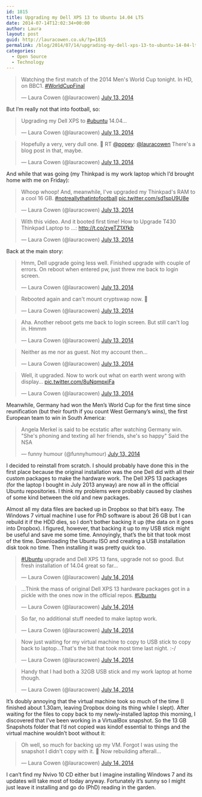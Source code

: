 ```yaml
---
id: 1815
title: Upgrading my Dell XPS 13 to Ubuntu 14.04 LTS
date: 2014-07-14T12:02:34+00:00
author: Laura
layout: post
guid: http://lauracowen.co.uk/?p=1815
permalink: /blog/2014/07/14/upgrading-my-dell-xps-13-to-ubuntu-14-04-lts/
categories:
  - Open Source
  - Technology
---
```

<blockquote class="twitter-tweet" lang="en">
  <p>
    Watching the first match of the 2014 Men's World Cup tonight. In HD, on BBC1. <a href="https://twitter.com/hashtag/WorldCupFinal?src=hash">#WorldCupFinal</a>
  </p>
  
  <p>
    &mdash; Laura Cowen (@lauracowen) <a href="https://twitter.com/lauracowen/statuses/488383751597342720">July 13, 2014</a>
  </p>
</blockquote>



But I&#8217;m really not that into football, so:

<blockquote class="twitter-tweet" lang="en">
  <p>
    Upgrading my Dell XPS to <a href="https://twitter.com/hashtag/ubuntu?src=hash">#ubuntu</a> 14.04&#8230;
  </p>
  
  <p>
    &mdash; Laura Cowen (@lauracowen) <a href="https://twitter.com/lauracowen/statuses/488390965305298944">July 13, 2014</a>
  </p>
</blockquote>



<blockquote class="twitter-tweet" lang="en">
  <p>
    Hopefully a very, very dull one. 🙂 RT <a href="https://twitter.com/popey">@popey</a>: <a href="https://twitter.com/lauracowen">@lauracowen</a> There's a blog post in that, maybe.
  </p>
  
  <p>
    &mdash; Laura Cowen (@lauracowen) <a href="https://twitter.com/lauracowen/statuses/488391181194510336">July 13, 2014</a>
  </p>
</blockquote>



And while that was going (my Thinkpad is my work laptop which I&#8217;d brought home with me on Friday):

<blockquote class="twitter-tweet" lang="en">
  <p>
    Whoop whoop! And, meanwhile, I've upgraded my Thinkpad's RAM to a cool 16 GB. <a href="https://twitter.com/hashtag/notreallythatintofootball?src=hash">#notreallythatintofootball</a> <a href="http://t.co/sd1spU9U8e">pic.twitter.com/sd1spU9U8e</a>
  </p>
  
  <p>
    &mdash; Laura Cowen (@lauracowen) <a href="https://twitter.com/lauracowen/statuses/488401921536163840">July 13, 2014</a>
  </p>
</blockquote>



<blockquote class="twitter-tweet" data-partner="tweetdeck">
  <p>
    With this video. And it booted first time! How to Upgrade T430 Thinkpad Laptop to …: <a href="http://t.co/zyeTZ1Xfkb">http://t.co/zyeTZ1Xfkb</a>
  </p>
  
  <p>
    &mdash; Laura Cowen (@lauracowen) <a href="https://twitter.com/lauracowen/statuses/488402460315488256">July 13, 2014</a>
  </p>
</blockquote>



Back at the main story:

<blockquote class="twitter-tweet" data-partner="tweetdeck">
  <p>
    Hmm, Dell upgrade going less well. Finished upgrade with couple of errors. On reboot when entered pw, just threw me back to login screen.
  </p>
  
  <p>
    &mdash; Laura Cowen (@lauracowen) <a href="https://twitter.com/lauracowen/statuses/488406716758114304">July 13, 2014</a>
  </p>
</blockquote>



<blockquote class="twitter-tweet" data-partner="tweetdeck">
  <p>
    Rebooted again and can't mount cryptswap now. 🙁
  </p>
  
  <p>
    &mdash; Laura Cowen (@lauracowen) <a href="https://twitter.com/lauracowen/statuses/488406895028600832">July 13, 2014</a>
  </p>
</blockquote>



<blockquote class="twitter-tweet" data-partner="tweetdeck">
  <p>
    Aha. Another reboot gets me back to login screen. But still can't log in. Hmmm
  </p>
  
  <p>
    &mdash; Laura Cowen (@lauracowen) <a href="https://twitter.com/lauracowen/statuses/488407152143663104">July 13, 2014</a>
  </p>
</blockquote>



<blockquote class="twitter-tweet" data-partner="tweetdeck">
  <p>
    Neither as me nor as guest. Not my account then&#8230;
  </p>
  
  <p>
    &mdash; Laura Cowen (@lauracowen) <a href="https://twitter.com/lauracowen/statuses/488407517241032704">July 13, 2014</a>
  </p>
</blockquote>



<blockquote class="twitter-tweet" data-partner="tweetdeck">
  <p>
    Well, it upgraded. Now to work out what on earth went wrong with display&#8230; <a href="http://t.co/8uNqmpxiFa">pic.twitter.com/8uNqmpxiFa</a>
  </p>
  
  <p>
    &mdash; Laura Cowen (@lauracowen) <a href="https://twitter.com/lauracowen/statuses/488410004547190784">July 13, 2014</a>
  </p>
</blockquote>



Meanwhile, Germany had won the Men&#8217;s World Cup for the first time since reunification (but their fourth if you count West Germany&#8217;s wins), the first European team to win in South America:

<blockquote class="twitter-tweet" data-partner="tweetdeck">
  <p>
    Angela Merkel is said to be ecstatic after watching Germany win.&#10;&#10;"She's phoning and texting all her friends, she's so happy"&#10;&#10;Said the NSA
  </p>
  
  <p>
    &mdash; funny humour (@funnyhumour) <a href="https://twitter.com/funnyhumour/statuses/488440372083703808">July 13, 2014</a>
  </p>
</blockquote>



I decided to reinstall from scratch. I should probably have done this in the first place because the original installation was the one Dell did with all their custom packages to make the hardware work. The Dell XPS 13 packages (for the laptop I bought in July 2013 anyway) are now all in the official Ubuntu repositories. I think my problems were probably caused by clashes of some kind between the old and new packages.

Almost all my data files are backed up in Dropbox so that bit&#8217;s easy. The Windows 7 virtual machine I use for PhD software is about 26 GB but I can rebuild it if the HDD dies, so I don&#8217;t bother backing it up (the data on it goes into Dropbox). I figured, however, that backing it up to my USB stick might be useful and save me some time. Annoyingly, that&#8217;s the bit that took most of the time. Downloading the Ubuntu ISO and creating a USB installation disk took no time. Then installing it was pretty quick too.

<blockquote class="twitter-tweet" data-partner="tweetdeck">
  <p>
    <a href="https://twitter.com/hashtag/Ubuntu?src=hash">#Ubuntu</a> upgrade and Dell XPS 13 fans, upgrade not so good. But fresh installation of 14.04 great so far&#8230;
  </p>
  
  <p>
    &mdash; Laura Cowen (@lauracowen) <a href="https://twitter.com/lauracowen/statuses/488606963740475392">July 14, 2014</a>
  </p>
</blockquote>



<blockquote class="twitter-tweet" data-partner="tweetdeck">
  <p>
    &#8230;Think the mass of original Dell XPS 13 hardware packages got in a pickle with the ones now in the official repos. <a href="https://twitter.com/hashtag/Ubuntu?src=hash">#Ubuntu</a>
  </p>
  
  <p>
    &mdash; Laura Cowen (@lauracowen) <a href="https://twitter.com/lauracowen/statuses/488607168963567616">July 14, 2014</a>
  </p>
</blockquote>



<blockquote class="twitter-tweet" data-partner="tweetdeck">
  <p>
    So far, no additional stuff needed to make laptop work.
  </p>
  
  <p>
    &mdash; Laura Cowen (@lauracowen) <a href="https://twitter.com/lauracowen/statuses/488607411520159744">July 14, 2014</a>
  </p>
</blockquote>



<blockquote class="twitter-tweet" data-partner="tweetdeck">
  <p>
    Now just waiting for my virtual machine to copy to USB stick to copy back to laptop&#8230;That's the bit that took most time last night. :-/
  </p>
  
  <p>
    &mdash; Laura Cowen (@lauracowen) <a href="https://twitter.com/lauracowen/statuses/488607668832305152">July 14, 2014</a>
  </p>
</blockquote>



<blockquote class="twitter-tweet" data-partner="tweetdeck">
  <p>
    Handy that I had both a 32GB USB stick and my work laptop at home though.
  </p>
  
  <p>
    &mdash; Laura Cowen (@lauracowen) <a href="https://twitter.com/lauracowen/statuses/488608068024823808">July 14, 2014</a>
  </p>
</blockquote>



It&#8217;s doubly annoying that the virtual machine took so much of the time (I finished about 1.30am, leaving Dropbox doing its thing while I slept). After waiting for the files to copy back to my newly-installed laptop this morning, I discovered that I&#8217;ve been working in a VirtualBox snapshot. So the 13 GB Snapshots folder that I&#8217;d not copied was kindof essential to things and the virtual machine wouldn&#8217;t boot without it:

<blockquote class="twitter-tweet" data-partner="tweetdeck">
  <p>
    Oh well, so much for backing up my VM. Forgot I was using the snapshot I didn't copy with it. 🙁 Now rebuilding afterall&#8230;
  </p>
  
  <p>
    &mdash; Laura Cowen (@lauracowen) <a href="https://twitter.com/lauracowen/statuses/488631054723727360">July 14, 2014</a>
  </p>
</blockquote>



I can&#8217;t find my Nvivo 10 CD either but I imagine installing Windows 7 and its updates will take most of today anyway. Fortunately it&#8217;s sunny so I might just leave it installing and go do (PhD) reading in the garden.